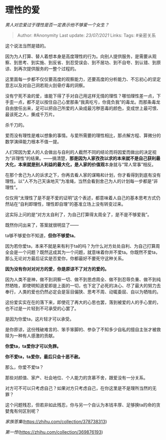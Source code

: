 # 理性的爱
*男人对恋爱过于理性是否一定表示他不够爱一个女生？*

> Author: #Anonymity
> Last update: *23/07/2021*
> Links:
> Tags:    #亲密关系

这个说法当然是错的。

因为为人打算、替人着想本身是高度理性的行为。向别人提供服务，是需要从观察、到思考、到实施、到反省、到忍受误会、到不居功、到不自夸、到认错、到原谅、到再次提供服务的一整个过程的。

这里面每一步都不仅仅要高度的观察能力，还要高度的分析能力、不忘初心的坚定意志以及对自己洞若观火刮骨疗毒的洞察。

没有宁死不渝的爱，谁能下得了手对自己用这样无情的理性？哪怕理性差一点，下手歪一点，都不足以按住自己心里那条“我真吃亏，你竟负我”的毒龙。而那条毒龙自由放任出来，足可以把自己所爱的人染成最污秽恶毒的颜色，变成世上最可恨、最该死之人，撕成千万片。

杀千刀的。

爱而没有理性是难以想象的事情。与爱所需要的理性相比，那点解方程、算微分的数学演绎能力根本不值一提。

人们常因为爱人的人会做出与自利的人截然不同的结论而将因爱而做出的决定视为“非理性”的结果。——搞清楚，**那是因为人家孜孜以求的本来就不是自己获利最大化，本来就是别人利益的最大化，**是人家的**价值观**本身就与“常人常事”相反。

在那个舍己为人的诉求之下，你再去看人家的谋略和计划，你才看得到到底有没有理性。以“人不为己天诛地灭”为准绳，当然会看到舍己为人的计划每一步都是“非理性”。

仅仅用“太理性了是不是不爱的证明”这个表述，都意味着人自己的基本思考方式仍然站在“自利即理性，理性即自理”的基准立场上没有转变过来。

这实际上问的是“对方太自利了，为自己打算得太周全了，是不是不够爱我”。

既然你问出来了，答案就很明显了——

ta够不够爱你不知道，**但你不够爱ta**。

因为若你爱ta，本来不就是来有利于ta的吗？为什么对方处处自利、为自己打算周全会是一个问题？既然这成其为一个问题，就意味着你并不爱ta。你既然不爱ta，那么无论对方最后证实是否爱你，你都最好不要死守这种关系。

**因为没有你对对对方的爱，你是原谅不了对方的爱的。**

因为人类不是神，做不到洞察一切、做不到思虑周全、做不到忍辱负重、做不到纯然牺牲，即使明知道爱即是上面的一切，也下定了必死的决心、尽了最大的努力去奉行，人类的爱也仍然必定会是盲目偏狭、思考不周、动辄委屈、自以为牺牲的。

这份爱实实在在的落下来，即使花了再大的心思也罢，落到被爱的人的手心里的，也不过是一片轻到不可承受的心罢了。

是因为你爱ta，这片轻才可以承受。

是你原谅，这份残破难言的、笨手笨脚的、参杂了不知多少自私的擅自主张才被救赎为一种有人感激的贡献。

**你爱ta，ta爱你才可以免罪。**

**你不爱ta，ta爱你，最后只会十恶不赦。**

那么，你爱不爱ta？

那些对颜值、家产、社会地位、个人能力的贪慕不舍，跟爱没有一分关系。

对方可不可以只考虑自己？如果对方只考虑自己，在你这里是不是理所当然的无罪？

这个问题残忍，但若非如此残忍，你与另一个自认为本钱丰厚、足够换ta的命的贪婪鬼有何区别呢？

*家族答集*(https://zhihu.com/collection/378738313)

*第一性*(https://zhihu.com/collection/369876193)

